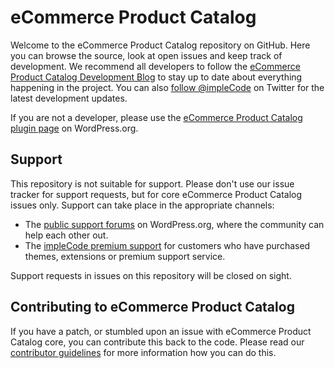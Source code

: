 # eCommerce Product Catalog

Welcome to the eCommerce Product Catalog repository on GitHub. Here you can browse the source, look at open issues and keep track of development. We recommend all developers to follow the [eCommerce Product Catalog Development Blog](http://implecode.com/blog/wordpress-product-catalog/) to stay up to date about everything happening in the project. You can also [follow @impleCode](https://twitter.com/impleCode) on Twitter for the latest development updates.

If you are not a developer, please use the [eCommerce Product Catalog plugin page](http://wordpress.org/plugins/ecommerce-product-catalog/) on WordPress.org.

## Support
This repository is not suitable for support. Please don't use our issue tracker for support requests, but for core eCommerce Product Catalog issues only. Support can take place in the appropriate channels:

* The [public support forums](http://wordpress.org/support/plugin/ecommerce-product-catalog) on WordPress.org, where the community can help each other out.
* The [impleCode premium support](http://implecode.com/wordpress/plugins/premium-support/) for customers who have purchased themes, extensions or premium support service.

Support requests in issues on this repository will be closed on sight.


## Contributing to eCommerce Product Catalog
If you have a patch, or stumbled upon an issue with eCommerce Product Catalog core, you can contribute this back to the code. Please read our [contributor guidelines](https://github.com/impleCode/ecommerce-product-catalog/blob/master/CONTRIBUTE.md) for more information how you can do this.